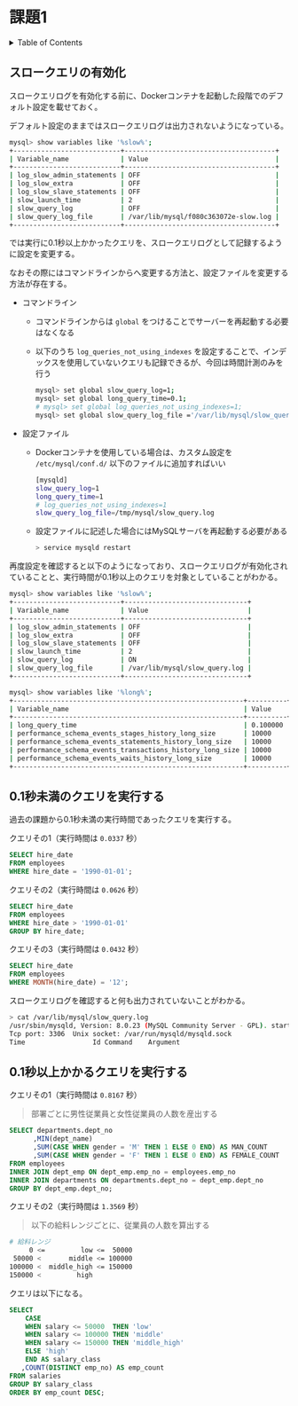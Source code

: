 # 課題1

<!-- START doctoc generated TOC please keep comment here to allow auto update -->
<!-- DON'T EDIT THIS SECTION, INSTEAD RE-RUN doctoc TO UPDATE -->
<details>
<summary>Table of Contents</summary>

- [スロークエリの有効化](#%E3%82%B9%E3%83%AD%E3%83%BC%E3%82%AF%E3%82%A8%E3%83%AA%E3%81%AE%E6%9C%89%E5%8A%B9%E5%8C%96)
- [0.1秒未満のクエリを実行する](#01%E7%A7%92%E6%9C%AA%E6%BA%80%E3%81%AE%E3%82%AF%E3%82%A8%E3%83%AA%E3%82%92%E5%AE%9F%E8%A1%8C%E3%81%99%E3%82%8B)

</details>
<!-- END doctoc generated TOC please keep comment here to allow auto update -->

## スロークエリの有効化

スロークエリログを有効化する前に、Dockerコンテナを起動した段階でのデフォルト設定を載せておく。

デフォルト設定のままではスロークエリログは出力されないようになっている。

```bash
mysql> show variables like '%slow%';
+---------------------------+--------------------------------------+
| Variable_name             | Value                                |
+---------------------------+--------------------------------------+
| log_slow_admin_statements | OFF                                  |
| log_slow_extra            | OFF                                  |
| log_slow_slave_statements | OFF                                  |
| slow_launch_time          | 2                                    |
| slow_query_log            | OFF                                  |
| slow_query_log_file       | /var/lib/mysql/f080c363072e-slow.log |
+---------------------------+--------------------------------------+
```

では実行に0.1秒以上かかったクエリを、スロークエリログとして記録するように設定を変更する。

なおその際にはコマンドラインからへ変更する方法と、設定ファイルを変更する方法が存在する。

- コマンドライン
  - コマンドラインからは `global` をつけることでサーバーを再起動する必要はなくなる
  - 以下のうち `log_queries_not_using_indexes` を設定することで、インデックスを使用していないクエリも記録できるが、今回は時間計測のみを行う
  
    ```bash
    mysql> set global slow_query_log=1;
    mysql> set global long_query_time=0.1;
    # mysql> set global log_queries_not_using_indexes=1;
    mysql> set global slow_query_log_file ='/var/lib/mysql/slow_query.log';
    ```

- 設定ファイル
  - Dockerコンテナを使用している場合は、カスタム設定を `/etc/mysql/conf.d/` 以下のファイルに追加すればいい

    ```bash
    [mysqld]
    slow_query_log=1
    long_query_time=1
    # log_queries_not_using_indexes=1
    slow_query_log_file=/tmp/mysql/slow_query.log
    ```

  - 設定ファイルに記述した場合にはMySQLサーバを再起動する必要がある

    ```bash
    > service mysqld restart
    ```

再度設定を確認すると以下のようになっており、スロークエリログが有効化されていることと、実行時間が0.1秒以上のクエリを対象としていることがわかる。

```bash
mysql> show variables like '%slow%';
+---------------------------+-------------------------------+
| Variable_name             | Value                         |
+---------------------------+-------------------------------+
| log_slow_admin_statements | OFF                           |
| log_slow_extra            | OFF                           |
| log_slow_slave_statements | OFF                           |
| slow_launch_time          | 2                             |
| slow_query_log            | ON                            |
| slow_query_log_file       | /var/lib/mysql/slow_query.log |
+---------------------------+-------------------------------+

mysql> show variables like '%long%';
+----------------------------------------------------------+----------+
| Variable_name                                            | Value    |
+----------------------------------------------------------+----------+
| long_query_time                                          | 0.100000 |
| performance_schema_events_stages_history_long_size       | 10000    |
| performance_schema_events_statements_history_long_size   | 10000    |
| performance_schema_events_transactions_history_long_size | 10000    |
| performance_schema_events_waits_history_long_size        | 10000    |
+----------------------------------------------------------+----------+
```

## 0.1秒未満のクエリを実行する

過去の課題から0.1秒未満の実行時間であったクエリを実行する。

クエリその1（実行時間は `0.0337` 秒）

```sql
SELECT hire_date
FROM employees
WHERE hire_date = '1990-01-01';
```

クエリその2（実行時間は `0.0626` 秒）

```sql
SELECT hire_date 
FROM employees 
WHERE hire_date > '1990-01-01'
GROUP BY hire_date;
```

クエリその3（実行時間は `0.0432` 秒）

```sql
SELECT hire_date 
FROM employees 
WHERE MONTH(hire_date) = '12';
```

スロークエリログを確認すると何も出力されていないことがわかる。

```bash
> cat /var/lib/mysql/slow_query.log 
/usr/sbin/mysqld, Version: 8.0.23 (MySQL Community Server - GPL). started with:
Tcp port: 3306  Unix socket: /var/run/mysqld/mysqld.sock
Time                 Id Command    Argument
```

## 0.1秒以上かかるクエリを実行する

クエリその1（実行時間は `0.8167` 秒）

> 部署ごとに男性従業員と女性従業員の人数を産出する

```sql
SELECT departments.dept_no
      ,MIN(dept_name)
      ,SUM(CASE WHEN gender = 'M' THEN 1 ELSE 0 END) AS MAN_COUNT
      ,SUM(CASE WHEN gender = 'F' THEN 1 ELSE 0 END) AS FEMALE_COUNT
FROM employees
INNER JOIN dept_emp ON dept_emp.emp_no = employees.emp_no
INNER JOIN departments ON departments.dept_no = dept_emp.dept_no
GROUP BY dept_emp.dept_no;
```

クエリその2（実行時間は `1.3569` 秒）

> 以下の給料レンジごとに、従業員の人数を算出する

```bash
# 給料レンジ
     0 <=         low <=  50000
 50000 <       middle <= 100000
100000 <  middle_high <= 150000
150000 <         high
```

クエリは以下になる。

```sql
SELECT
    CASE 
    WHEN salary <= 50000  THEN 'low'
    WHEN salary <= 100000 THEN 'middle'
    WHEN salary <= 150000 THEN 'middle_high'
    ELSE 'high'
    END AS salary_class
   ,COUNT(DISTINCT emp_no) AS emp_count
FROM salaries
GROUP BY salary_class
ORDER BY emp_count DESC;
```